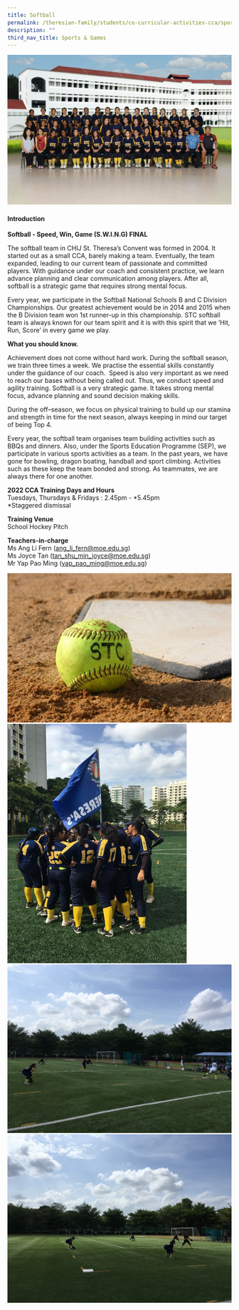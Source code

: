 ```yaml
---
title: Softball
permalink: /theresian-family/students/co-curricular-activities-cca/sports-n-games/softball/
description: ""
third_nav_title: Sports & Games
---
```


<img src="/images/sb1.jpg">
<h4><strong>Introduction</strong></h4>
<p><strong>Softball - Speed, Win, Game (S.W.I.N.G) FINAL</strong></p>
<p>The softball team in CHIJ St. Theresa&rsquo;s Convent was formed in 2004. It started out as a small CCA, barely making a team. Eventually, the team expanded, leading to our current team of passionate and committed players. With guidance under our coach and consistent practice, we learn advance planning and clear communication among players. After all, softball is a strategic game that requires strong mental focus.</p>
<p>Every year, we participate in the Softball National Schools B and C Division Championships. Our greatest achievement would be in 2014 and 2015 when the B Division team won 1st runner-up in this championship. STC softball team is always known for our team spirit and it is with this spirit that we &lsquo;Hit, Run, Score&rsquo; in every game we play.&nbsp;</p>
<p><strong>What you should know.</strong><strong>&nbsp;</strong></p>
<p>Achievement does not come without hard work. During the softball season, we train three times a week. We practise the essential skills constantly under the guidance of our coach. &nbsp;Speed is also very important as we need to reach our bases without being called out. Thus, we conduct speed and agility training. Softball is a very strategic game. It takes strong mental focus, advance planning and sound decision making skills.&nbsp;</p>
<p>During the off&ndash;season, we focus on physical training to build up our stamina and strength in time for the next season, always keeping in mind our target of being Top 4.</p>
<p>Every year, the softball team organises team building activities such as BBQs and dinners. Also, under the Sports Education Programme (SEP), we participate in various sports activities as a team. In the past years, we have gone for bowling, dragon boating, handball and sport climbing. Activities such as these keep the team bonded and strong. As teammates, we are always there for one another.</p>
<p><strong>2022 CCA Training Days and Hours</strong><br />Tuesdays, Thursdays &amp; Fridays : 2.45pm - *5.45pm<br />*Staggered dismissal</p>
<p><strong>Training Venue</strong><br />School Hockey Pitch</p>
<p><strong>Teachers-in-charge</strong><br />Ms Ang Li Fern (<a href="mailto:ang_li_fern@moe.edu.sg">ang_li_fern@moe.edu.sg</a>)<br />Ms Joyce Tan (<a href="mailto:tan_shu_min_joyce@moe.edu.sg">tan_shu_min_joyce@moe.edu.sg</a>)<br />Mr Yap Pao Ming (<a href="mailto:yap_pao_ming@moe.edu.sg">yap_pao_ming@moe.edu.sg</a>)</p>
<img src="/images/sb2.jpg"><br>
<img style="width: 80%;" src="/images/sb3.jpg"><br>
<img src="/images/sb4.jpeg"><br>
<img src="/images/sb5.jpeg">